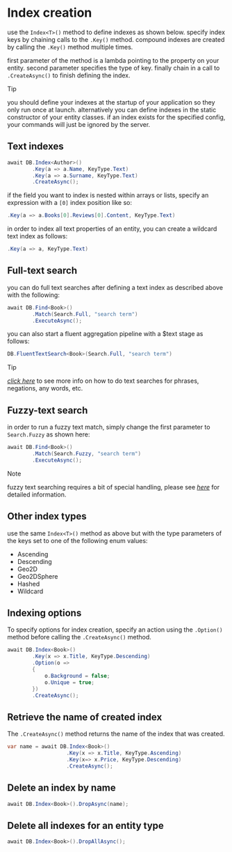 # Index creation
use the `Index<T>()` method to define indexes as shown below. specify index keys by chaining calls to the `.Key()` method. compound indexes are created by calling the `.Key()` method multiple times.

 first parameter of the method is a lambda pointing to the property on your entity. second parameter specifies the type of key. finally chain in a call to `.CreateAsync()` to finish defining the index.

> [!tip]
> you should define your indexes at the startup of your application so they only run once at launch. alternatively you can define indexes in the static constructor of your entity classes. if an index exists for the specified config, your commands will just be ignored by the server.

## Text indexes
```csharp
await DB.Index<Author>()
        .Key(a => a.Name, KeyType.Text)
        .Key(a => a.Surname, KeyType.Text)
        .CreateAsync();
```
if the field you want to index is nested within arrays or lists, specify an expression with a `[0]` index position like so:
```csharp
.Key(a => a.Books[0].Reviews[0].Content, KeyType.Text)
```
in order to index all text properties of an entity, you can create a wildcard text index as follows:
```csharp
.Key(a => a, KeyType.Text)
```
## Full-text search
you can do full text searches after defining a text index as described above with the following:
```csharp
await DB.Find<Book>()
        .Match(Search.Full, "search term")
        .ExecuteAsync();
```
you can also start a fluent aggregation pipeline with a $text stage as follows:
```csharp
DB.FluentTextSearch<Book>(Search.Full, "search term")
```
> [!tip]
> [_click here_](https://docs.mongodb.com/manual/reference/operator/query/text/#search-field) to see more info on how to do text searches for phrases, negations, any words, etc.

## Fuzzy-text search
in order to run a fuzzy text match, simply change the first parameter to `Search.Fuzzy` as shown here:
```csharp
await DB.Find<Book>()
        .Match(Search.Fuzzy, "search term")
        .ExecuteAsync();
```
> [!note]
> fuzzy text searching requires a bit of special handling, please see [_here_](Indexes-Fuzzy-Text-Search.md) for detailed information.

## Other index types
use the same `Index<T>()` method as above but with the type parameters of the keys set to one of the following enum values:
- Ascending
- Descending
- Geo2D
- Geo2DSphere
- Hashed
- Wildcard

## Indexing options
To specify options for index creation, specify an action using the `.Option()` method before calling the `.CreateAsync()` method.
```csharp
await DB.Index<Book>()
        .Key(x => x.Title, KeyType.Descending)
        .Option(o =>
        {
            o.Background = false;
            o.Unique = true;
        })
        .CreateAsync();
```

## Retrieve the name of created index
The `.CreateAsync()` method returns the name of the index that was created.
```csharp
var name = await DB.Index<Book>()
                   .Key(x => x.Title, KeyType.Ascending)
                   .Key(x=> x.Price, KeyType.Descending)
                   .CreateAsync();              
```

## Delete an index by name
```csharp
await DB.Index<Book>().DropAsync(name);
```

## Delete all indexes for an entity type
```csharp
await DB.Index<Book>().DropAllAsync();
```